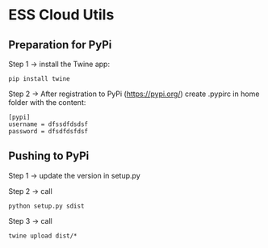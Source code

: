 # ESS Cloud Utils

## Preparation for PyPi

Step 1 -> install the Twine app:
```shell
pip install twine
```

Step 2 -> After registration to PyPi (https://pypi.org/) create .pypirc in home folder with the content:
```text
[pypi]
username = dfssdfdsdsf
password = dfsdfdsfdsf
```


## Pushing to PyPi


Step 1 -> update the version in setup.py

Step 2 -> call 
```shell
python setup.py sdist
```

Step 3 -> call
```shell
twine upload dist/*
```

